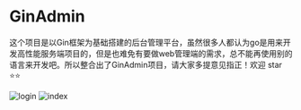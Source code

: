# GinAdmin

这个项目是以Gin框架为基础搭建的后台管理平台，虽然很多人都认为go是用来开发高性能服务端项目的，但是也难免有要做web管理端的需求，总不能再使用别的语言来开发吧。所以整合出了GinAdmin项目，请大家多提意见指正！欢迎 star ⭐⭐

![login](https://user-images.githubusercontent.com/18718299/200120227-e7258587-7344-42e1-891d-5e42b0095020.jpg)
![index](https://user-images.githubusercontent.com/18718299/200120226-afaaf7b2-bea2-4e67-9b6b-09e077fd53a2.jpg)

